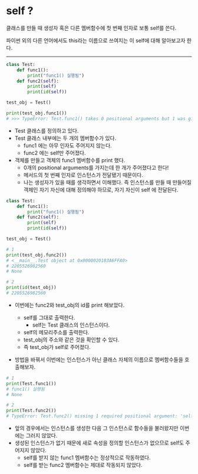 # self ?

클래스를 만들 때 생성자 혹은 다른 멤버함수에 첫 번째 인자로 보통 self를 쓴다.

파이썬 외의 다른 언어에서도 this라는 이름으로 쓰여지는 이 self에 대해 알아보고자 한다.

------

```python
class Test:
    def func1():
        print("func1() 실행됨")
    def func2(self):
        print(self)
        print(id(self))

test_obj = Test()

print(test_obj.func1())
# >>> TypeError: Test.func1() takes 0 positional arguments but 1 was given
```



- Test 클래스를 정의하고 있다.
- Test 클래스 내부에는 두 개의 멤버함수가 있다.
  - func1 에는 아무 인자도 주어지지 않는다.
  - func2 에는 self만 주어졌다.
- 객체를 만들고 객체의 func1 멤버함수를 print 했다.
  - 0개의 positional arguments를 가지는데 한 개가 주어졌다고 한다!
  - 메서드의 첫 번째 인자로 인스턴스가 전달됐기 때문이다.
  - 나는 생성자가 있을 때를 생각하면서 이해했다. 즉 인스턴스를 만들 때 만들어질 객체인 자기 자신에 대해 정의해야 하므로, 자기 자신이 self 에 전달된다.



```python
class Test:
    def func1():
        print("func1() 실행됨")
    def func2(self):
        print(self)
        print(id(self))

test_obj = Test()

# 1
print(test_obj.func2())
# <__main__.Test object at 0x0000020183A6FFA0>
# 2205526982560
# None

# 2
print(id(test_obj))
# 2205526982560
```



- 이번에는 func2와 test_obj의 id를 print 해보았다.
  - self를 그대로 출력한다.
    - self는 Test 클래스의 인스턴스이다.
  - self의 메모리주소를 출력한다.
  - test_obj의 주소와 같은 것을 확인할 수 있다.
  - 즉 test_obj가 self로 주어졌다.



- 방법을 바꿔서 이번에는 인스턴스가 아닌 클래스 자체의 이름으로 멤버함수들을 호출해보자.



```python
# 1
print(Test.func1())
# func1() 실행됨
# None

# 2
print(Test.func2())
# TypeError: Test.func2() missing 1 required positional argument: 'self'
```



- 앞의 경우에서는 인스턴스를 생성한 다음 그 인스턴스로 함수들을 불러왔지만 이번에는 그러지 않았다.
- 생성된 인스턴스가 없기 때문에 새로 속성을 정의할 인스턴스가 없으므로 self도 주어지지 않았다.
  - self를 받지 않는 func1 멤버함수는 정상적으로 작동하였다.
  - self를 받는 func2 멤버함수는 제대로 작동되지 않았다.